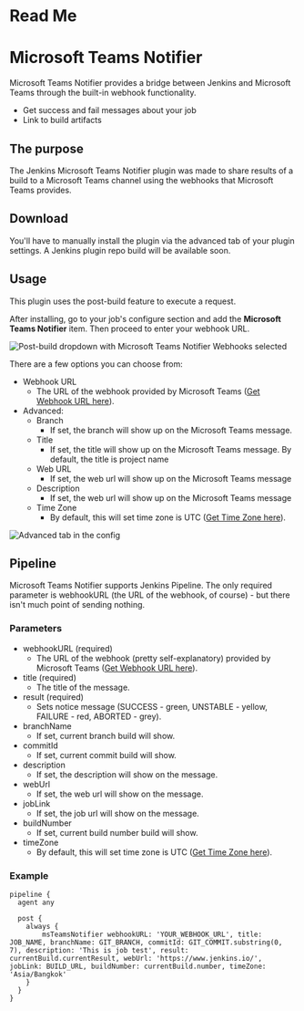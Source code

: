 # Read Me

[//]: # (This repo has been moved to [jenkinsci organization]&#40;https://github.com/jenkinsci/notifier-plugin&#41;. Please submit issues/PRs there.)

# Microsoft Teams Notifier

Microsoft Teams Notifier provides a bridge between Jenkins and Microsoft Teams through the built-in webhook functionality.
- Get success and fail messages about your job
- Link to build artifacts
## The purpose

The Jenkins Microsoft Teams Notifier plugin was made to share results of a build to a Microsoft Teams channel using the webhooks that Microsoft Teams provides.

## Download

You'll have to manually install the plugin via the advanced tab of your plugin settings.
A Jenkins plugin repo build will be available soon.

## Usage

This plugin uses the post-build feature to execute a request.

After installing, go to your job's configure section and add the **Microsoft Teams Notifier** item. Then proceed to enter your webhook URL.

![Post-build dropdown with Microsoft Teams Notifier Webhooks selected](https://imgur.com/28tUU2b.png)

There are a few options you can choose from:

- Webhook URL
  - The URL of the webhook provided by Microsoft Teams ([Get Webhook URL here](https://docs.microsoft.com/en-us/microsoftteams/platform/webhooks-and-connectors/how-to/add-incoming-webhook)).
- Advanced:
  - Branch
    - If set, the branch will show up on the Microsoft Teams message.
  - Title
    - If set, the title will show up on the Microsoft Teams message. By default, the title is project name
  - Web URL
    - If set, the web url will show up on the Microsoft Teams message
  - Description
    - If set, the web url will show up on the Microsoft Teams message
  - Time Zone
    - By default, this will set time zone is UTC ([Get Time Zone here](https://docs.oracle.com/middleware/1221/wcs/tag-ref/MISC/TimeZones.html)).

![Advanced tab in the config](https://i.imgur.com/EiOJxsd.png)

## Pipeline

Microsoft Teams Notifier supports Jenkins Pipeline. The only required parameter is webhookURL (the URL of the webhook, of course) - but there isn't much point of sending nothing.

### Parameters

- webhookURL (required)
  - The URL of the webhook (pretty self-explanatory) provided by Microsoft Teams ([Get Webhook URL here](https://docs.microsoft.com/en-us/microsoftteams/platform/webhooks-and-connectors/how-to/add-incoming-webhook)). 
- title (required)
  - The title of the message.
- result (required)
  - Sets notice message (SUCCESS - green, UNSTABLE - yellow, FAILURE - red, ABORTED - grey).
- branchName
  - If set, current branch build will show. 
- commitId
  - If set, current commit build will show.
- description
  - If set, the description will show on the message.
- webUrl
  - If set, the web url will show on the message.
- jobLink
  - If set, the job url will show on the message.
- buildNumber
  - If set, current build number build will show.
- timeZone
  - By default, this will set time zone is UTC ([Get Time Zone here](https://docs.oracle.com/middleware/1221/wcs/tag-ref/MISC/TimeZones.html)).

### Example

```
pipeline {
  agent any

  post {
    always {
      	msTeamsNotifier webhookURL: 'YOUR_WEBHOOK_URL', title: JOB_NAME, branchName: GIT_BRANCH, commitId: GIT_COMMIT.substring(0, 7), description: 'This is job test', result: currentBuild.currentResult, webUrl: 'https://www.jenkins.io/', jobLink: BUILD_URL, buildNumber: currentBuild.number, timeZone: 'Asia/Bangkok'
    }
  }
}
```
